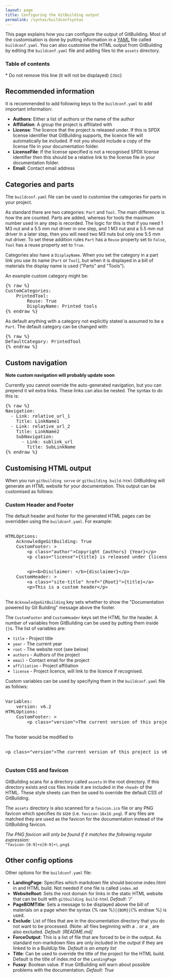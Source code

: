 ```yaml
---
layout: page
title: Configuring the GitBuilding output
permalink: /syntax/buildconfsyntax
---
```


This page explains how you can configure the output of GitBuilding. Most of the customisation is done by putting information in  a [YAML] file called `buildconf.yaml`. You can also customise the HTML output from GitBuilding by editing the `buildconf.yaml` file and adding files to the `assets` directory.

[YAML]: https://en.wikipedia.org/wiki/YAML

<h3>Table of contents</h3>
* Do not remove this line (it will not be displayed)
{:toc}

## Recommended information

It is recommended to add following keys to the `buildconf.yaml` to add important information:

* **Authors**: Either a list of authors or the name of the author
* **Affiliation**: A group the project is affiliated with
* **License**: The licence that the project is released under. If this is SPDX license identifier that GitBuilding supports, the licence file will automatically be included. If not you should include a copy of the license file in your documentation folder.
* **LicenseFile**: If the license specified is not a recognised SPDX license identifier then this should be a relative link to the license file in your documentation folder.
* **Email**: Contact email address

## Categories and parts

The `buildconf.yaml` file can be used to customise the categories for parts in your project.

As standard there are two categories: `Part` and `Tool`. The main difference is how the are counted. Parts are added, whereas for tools the maximum number used in any step is recorded. The logic for this is that if you need 1 M3 nut and a 5.5 mm nut driver in one step, and 1 M3 nut and a 5.5 mm nut driver in a later step, then you will need two M3 nuts but only one 5.5 mm nut driver. To set these addition rules `Part` has a `Reuse` property set to `False`, `Tool` has a reuse property set to `True`. 

Categories also have a `DisplayName`. When you set the category in a part link you use its name (`Part` or `Tool`), but when it is displayed in a bill of materials the display name is used ("Parts" and "Tools").

An example custom category might be:

<pre class="example-block">
{% raw %}
CustomCategories:
    PrintedTool:
        Reuse: True
        DisplayName: Printed tools
{% endraw %}
</pre>

As default anything with a category not explicitly stated is assumed to be a `Part`. The default category can be changed with:

<pre class="example-block">
{% raw %}
DefaultCategory: PrintedTool
{% endraw %}
</pre>

## Custom navigation

**Note custom navigation will probably update soon**
 
Currently you cannot override the auto-generated navigation, but you can prepend it wil extra links. These links can also be nested. The syntax to do this is:

<pre class="example-block">
{% raw %}
Navigation:
  - Link: relative_url_1
    Title: LinkName1
  - Link: relative_url_2
    Title: LinkName2
    SubNavigation:
      - Link: sublink_url
        Title: SubLinkName
{% endraw %}
</pre>

## Customising HTML output

When you run `gitbuilding serve` or `gitbuilding build-html` GitBuilding will generate an HTML website for your documentation. This output can be customised as follows:

### Custom Header and Footer

The default header and footer for the generated HTML pages can be overridden using the `buildconf.yaml`. For example:

<pre class="example-block" markdown="0">

HTMLOptions:
    AcknowledgeGitBuilding: True
    CustomFooter: >
        &lt;p class="author">Copyright {authors} {Year}&lt;/p>
        &lt;p class="license">{title} is released under {license}</p>
        &lt;p>&lt;b>Disclaimer: &lt;/b>{disclaimer}&lt;/p>
    CustomHeader: >
        &lt;a class="site-title" href="{Root}">{title}&lt;/a>
        &lt;p>This is a custom header&lt;/p>

</pre>

The `AcknowledgeGitBuilding` key sets whether to show the "Documentation powered by Git Building" message above the footer.

The `CustomFooter` and `CustomHeader` keys set the HTML for the header. A number of variables from GitBuilding can be used by putting them inside `{}`s. The list of variables are:

* `title` - Project title
* `year` - The current year
* `root` - The website root (see below)
* `authors` - Authors of the project
* `email` - Contact email for the project
* `affiliation` - Project affiliation
* `license` - Project licence, will link to the licence if recognised.

Custom variables can be used by specifying them in the `buildconf.yaml` file as follows:

<pre class="example-block">

Variables:
    version: v6.2
HTMLOptions:
    CustomFooter: >
        &lt;p class="version">The current version of this project is {version}&lt;/p>

</pre>

The footer would be modified to
<pre class="example-block">

&lt;p class="version">The current version of this project is v6.2&lt;/p>

</pre>


### Custom CSS and favicon

GitBuilding scans for a directory called `assets` in the root directory. If this directory exists and css files inside it are included in the `<head>` of the HTML. These style sheets can then be used to override the default CSS of GitBuilding.

The `assets` directory is also scanned for a `favicon.ico` file or any PNG favicon which specifies its size (i.e. `favicon-16x16.png`). If any files are matched they are used as the favicon for the documentation instead of the GitBuilding favicon.

*The PNG favicon will only be found if it matches the following regular expression:*  
`^favicon-[0-9]+x[0-9]+\.png$`

## Other config options

Other options for the `buildconf.yaml` file:

* **LandingPage**: Specifies which markdown file should become index.html in and HTML build. Not needed if one file is called `index.md`
* **WebsiteRoot**: Sets the root domain for links in the static HTML website that can be built with `gitbuilding build-html` *Default: '/'*
* **PageBOMTitle**: Sets a message to be displayed above the bill of materials on a page when the syntax {% raw %}`{{BOM}}`{% endraw %} is used.
* **Exclude**: List of files that are in the documentation directory that you do not want to be processed. (Note: all files beginning with a `.` or a `_` are also excluded.  *Default: [README.md]*
* **ForceOutput**: This is a list of file that are forced to be in the output. As standard non-markdown files are only included in the output if they are linked to in a BuildUp file. *Default is an empty list*
* **Title**: Can be used to override the title of the project for the HTML build. Default is the title of index.md or the `LandingPage`
* **Fussy**: Boolean value. If true GitBuilding will warn about possible problems with the documentation. *Default: True*

